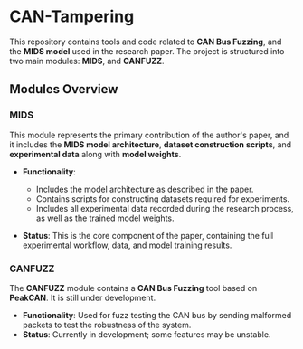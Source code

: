 # CAN-Tampering

This repository contains tools and code related to **CAN Bus Fuzzing**, and the **MIDS model** used in the research paper. The project is structured into two main modules: **MIDS**, and **CANFUZZ**.

## Modules Overview

### MIDS
This module represents the primary contribution of the author's paper, and it includes the **MIDS model architecture**, **dataset construction scripts**, and **experimental data** along with **model weights**.

- **Functionality**:
  - Includes the model architecture as described in the paper.
  - Contains scripts for constructing datasets required for experiments.
  - Includes all experimental data recorded during the research process, as well as the trained model weights.
  
- **Status**: This is the core component of the paper, containing the full experimental workflow, data, and model training results.

### CANFUZZ
The **CANFUZZ** module contains a **CAN Bus Fuzzing** tool based on **PeakCAN**. It is still under development.

- **Functionality**: Used for fuzz testing the CAN bus by sending malformed packets to test the robustness of the system.
- **Status**: Currently in development; some features may be unstable.
